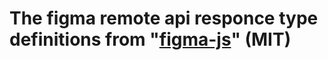 # The figma remote api responce type definitions from "[figma-js](https://github.com/jongold/figma-js/blob/master/src/figmaTypes.ts)" (MIT)
